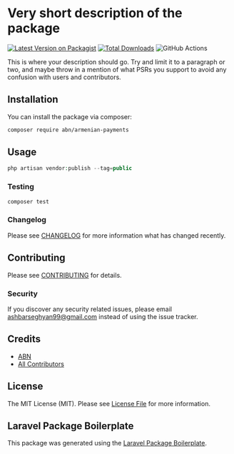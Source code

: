 # Very short description of the package

[![Latest Version on Packagist](https://img.shields.io/packagist/v/abn/armenian-payments.svg?style=flat-square)](https://packagist.org/packages/abn/armenian-payments)
[![Total Downloads](https://img.shields.io/packagist/dt/abn/armenian-payments.svg?style=flat-square)](https://packagist.org/packages/abn/armenian-payments)
![GitHub Actions](https://github.com/abn/armenian-payments/actions/workflows/main.yml/badge.svg)

This is where your description should go. Try and limit it to a paragraph or two, and maybe throw in a mention of what PSRs you support to avoid any confusion with users and contributors.

## Installation

You can install the package via composer:

```bash
composer require abn/armenian-payments
```

## Usage

```php
php artisan vendor:publish --tag=public

```

### Testing

```bash
composer test
```

### Changelog

Please see [CHANGELOG](CHANGELOG.md) for more information what has changed recently.

## Contributing

Please see [CONTRIBUTING](CONTRIBUTING.md) for details.

### Security

If you discover any security related issues, please email ashbarseghyan99@gmail.com instead of using the issue tracker.

## Credits

-   [ABN](https://github.com/abn)
-   [All Contributors](../../contributors)

## License

The MIT License (MIT). Please see [License File](LICENSE.md) for more information.

## Laravel Package Boilerplate

This package was generated using the [Laravel Package Boilerplate](https://laravelpackageboilerplate.com).
